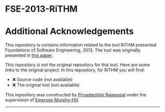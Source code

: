 # FSE-2013-RiTHM

# Additional Acknowledgements #

This repository is contains information related to the tool RiTHM presented Foundations of Software Engineering, 2013. The tool was originally presented in [this paper](http://dl.acm.org/citation.cfm?doid=2491411.2494596).

This repository _is not_ the original repository for this tool. Here are some links to the original project:
In this repository, for RiTHM you will find:
* :x: Source code (not available)
* :x: The original tool (not available)

This repository was constructed by [Priyadarshini Rajagopal](https://github.com/PriyadarshiniRajagopal) under the supervision of [Emerson Murphy-Hill](https://github.com/CaptainEmerson).  

***
